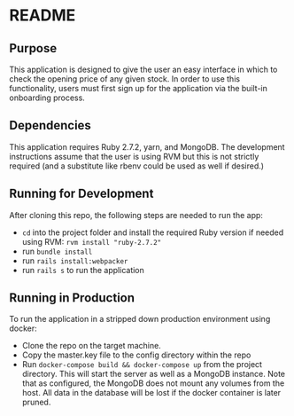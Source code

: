 # README

## Purpose

This application is designed to give the user an easy interface in which to check the opening price of any given stock. In order to use this functionality, users must first sign up for the application via the built-in onboarding process.

## Dependencies

This application requires Ruby 2.7.2, yarn, and MongoDB. The development instructions assume that the user is using RVM but this is not strictly required (and a substitute like rbenv could be used as well if desired.)

## Running for Development

After cloning this repo, the following steps are needed to run the app:
* `cd` into the project folder and install the required Ruby version if needed using RVM: `rvm install "ruby-2.7.2"`
* run `bundle install`
* run `rails install:webpacker`
* run `rails s` to run the application

## Running in Production

To run the application in a stripped down production environment using docker: 
* Clone the repo on the target machine.
* Copy the master.key file to the config directory within the repo
* Run `docker-compose build && docker-compose up` from the project directory. This will start the server as well as a MongoDB instance. Note that as configured, the MongoDB does not mount any volumes from the host. All data in the database will be lost if the docker container is later pruned.